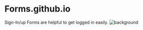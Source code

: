 # Forms.github.io
Sign-In/up Forms are helpful to get logged in easily.
![background](https://user-images.githubusercontent.com/118460131/209647450-1198c767-549e-4e39-b67f-53635f1563ff.jpg)
